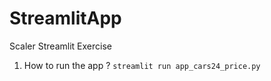 # StreamlitApp
 Scaler Streamlit Exercise
 1. How to run the app ?
 `streamlit run app_cars24_price.py`